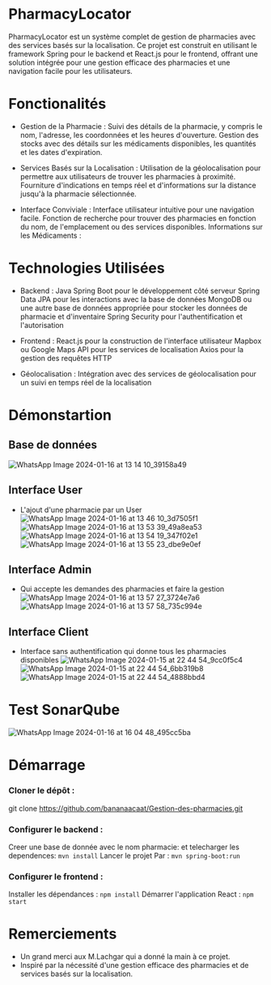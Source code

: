 # PharmacyLocator
PharmacyLocator est un système complet de gestion de pharmacies avec des services basés sur la localisation. Ce projet est construit en utilisant le framework Spring pour le backend et React.js pour le frontend, offrant une solution intégrée pour une gestion efficace des pharmacies et une navigation facile pour les utilisateurs.

# Fonctionalités
- Gestion de la Pharmacie :
Suivi des détails de la pharmacie, y compris le nom, l'adresse, les coordonnées et les heures d'ouverture.
Gestion des stocks avec des détails sur les médicaments disponibles, les quantités et les dates d'expiration.

- Services Basés sur la Localisation :
Utilisation de la géolocalisation pour permettre aux utilisateurs de trouver les pharmacies à proximité.
Fourniture d'indications en temps réel et d'informations sur la distance jusqu'à la pharmacie sélectionnée.

- Interface Conviviale :
Interface utilisateur intuitive pour une navigation facile.
Fonction de recherche pour trouver des pharmacies en fonction du nom, de l'emplacement ou des services disponibles.
Informations sur les Médicaments :

# Technologies Utilisées
- Backend :
Java Spring Boot pour le développement côté serveur
Spring Data JPA pour les interactions avec la base de données
MongoDB ou une autre base de données appropriée pour stocker les données de pharmacie et d'inventaire
Spring Security pour l'authentification et l'autorisation

- Frontend :
React.js pour la construction de l'interface utilisateur
Mapbox ou Google Maps API pour les services de localisation
Axios pour la gestion des requêtes HTTP

- Géolocalisation :
Intégration avec des services de géolocalisation pour un suivi en temps réel de la localisation

# Démonstartion 
## Base de données
![WhatsApp Image 2024-01-16 at 13 14 10_39158a49](https://github.com/bananaacaat/Gestion-des-pharmacies/assets/147453939/6f104c91-e03b-4b2b-a220-c0c14042d76b)

## Interface User
- L'ajout d'une pharmacie par un User
![WhatsApp Image 2024-01-16 at 13 46 10_3d7505f1](https://github.com/bananaacaat/Gestion-des-pharmacies/assets/147453939/14174dcd-1c6e-4184-bd66-03c1c090e63c)
![WhatsApp Image 2024-01-16 at 13 53 39_49a8ea53](https://github.com/bananaacaat/Gestion-des-pharmacies/assets/147453939/fe215e39-de61-4807-80c1-789192c58c29)
![WhatsApp Image 2024-01-16 at 13 54 19_347f02e1](https://github.com/bananaacaat/Gestion-des-pharmacies/assets/147453939/76188d88-d048-4c8d-be74-0dedba10c97d)
![WhatsApp Image 2024-01-16 at 13 55 23_dbe9e0ef](https://github.com/bananaacaat/Gestion-des-pharmacies/assets/147453939/224b259a-ffc1-417a-a44a-caa2bf2bab91)

## Interface Admin
- Qui accepte les demandes des pharmacies et faire la gestion 
![WhatsApp Image 2024-01-16 at 13 57 27_3724e7a6](https://github.com/bananaacaat/Gestion-des-pharmacies/assets/147453939/7fd1ebf0-8069-4ce6-acf8-4fd6d602f514)
![WhatsApp Image 2024-01-16 at 13 57 58_735c994e](https://github.com/bananaacaat/Gestion-des-pharmacies/assets/147453939/f8c81b8a-b6ad-40ca-a32c-0e2316543e6d)

## Interface Client
- Interface sans authentification qui donne tous les pharmacies disponibles
![WhatsApp Image 2024-01-15 at 22 44 54_9cc0f5c4](https://github.com/bananaacaat/Gestion-des-pharmacies/assets/147453939/68ff3233-1944-4e37-94b0-3a5d845de9e4)
![WhatsApp Image 2024-01-15 at 22 44 54_6bb319b8](https://github.com/bananaacaat/Gestion-des-pharmacies/assets/147453939/f7cd1442-5799-4e93-b377-d98ad9424155)
![WhatsApp Image 2024-01-15 at 22 44 54_4888bbd4](https://github.com/bananaacaat/Gestion-des-pharmacies/assets/147453939/5f82f9fe-5491-4f69-a8c6-b21099614ad4)

# Test SonarQube
![WhatsApp Image 2024-01-16 at 16 04 48_495cc5ba](https://github.com/bananaacaat/Gestion-des-pharmacies/assets/147453939/d9e87121-2c33-4d6b-84c8-9ed0fb90c3e3)


# Démarrage
### Cloner le dépôt :
git clone https://github.com/bananaacaat/Gestion-des-pharmacies.git

### Configurer le backend :
Creer une base de donnée avec le nom pharmacie:
et telecharger les dependences:
` mvn install `
Lancer le projet Par : 
` mvn spring-boot:run `

### Configurer le frontend :
Installer les dépendances : `npm install`
Démarrer l'application React : `npm start`

# Remerciements
- Un grand merci aux M.Lachgar qui a donné la main à ce projet.
- Inspiré par la nécessité d'une gestion efficace des pharmacies et de services basés sur la localisation.

